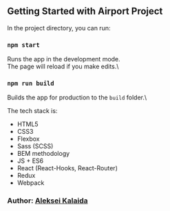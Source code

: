 <!-- You can see the project here -->
<!-- # [Airpot Project]() -->
## Getting Started with Airport Project
In the project directory, you can run:
### `npm start`
Runs the app in the development mode.\
The page will reload if you make edits.\
### `npm run build`
Builds the app for production to the `build` folder.\

The tech stack is:
* HTML5
* CSS3
* Flexbox
* Sass (SCSS)
* BEM methodology
* JS + ES6
* React (React-Hooks, React-Router)
* Redux
* Webpack

### Author: [Aleksei Kalaida](https://alekseikalaidacv.netlify.app/)

